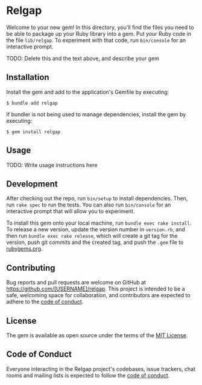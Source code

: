 # Relgap

Welcome to your new gem! In this directory, you'll find the files you need to be able to package up your Ruby library into a gem. Put your Ruby code in the file `lib/relgap`. To experiment with that code, run `bin/console` for an interactive prompt.

TODO: Delete this and the text above, and describe your gem

## Installation

Install the gem and add to the application's Gemfile by executing:

    $ bundle add relgap

If bundler is not being used to manage dependencies, install the gem by executing:

    $ gem install relgap

## Usage

TODO: Write usage instructions here

## Development

After checking out the repo, run `bin/setup` to install dependencies. Then, run `rake spec` to run the tests. You can also run `bin/console` for an interactive prompt that will allow you to experiment.

To install this gem onto your local machine, run `bundle exec rake install`. To release a new version, update the version number in `version.rb`, and then run `bundle exec rake release`, which will create a git tag for the version, push git commits and the created tag, and push the `.gem` file to [rubygems.org](https://rubygems.org).

## Contributing

Bug reports and pull requests are welcome on GitHub at https://github.com/[USERNAME]/relgap. This project is intended to be a safe, welcoming space for collaboration, and contributors are expected to adhere to the [code of conduct](https://github.com/[USERNAME]/relgap/blob/main/CODE_OF_CONDUCT.md).

## License

The gem is available as open source under the terms of the [MIT License](https://opensource.org/licenses/MIT).

## Code of Conduct

Everyone interacting in the Relgap project's codebases, issue trackers, chat rooms and mailing lists is expected to follow the [code of conduct](https://github.com/[USERNAME]/relgap/blob/main/CODE_OF_CONDUCT.md).
